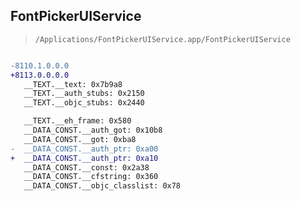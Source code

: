 ## FontPickerUIService

> `/Applications/FontPickerUIService.app/FontPickerUIService`

```diff

-8110.1.0.0.0
+8113.0.0.0.0
   __TEXT.__text: 0x7b9a8
   __TEXT.__auth_stubs: 0x2150
   __TEXT.__objc_stubs: 0x2440

   __TEXT.__eh_frame: 0x580
   __DATA_CONST.__auth_got: 0x10b8
   __DATA_CONST.__got: 0xba8
-  __DATA_CONST.__auth_ptr: 0xa00
+  __DATA_CONST.__auth_ptr: 0xa10
   __DATA_CONST.__const: 0x2a38
   __DATA_CONST.__cfstring: 0x360
   __DATA_CONST.__objc_classlist: 0x78

```
